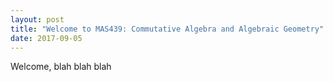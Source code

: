 ```yaml
---
layout: post
title: "Welcome to MAS439: Commutative Algebra and Algebraic Geometry"
date: 2017-09-05
---
```


Welcome, blah blah blah